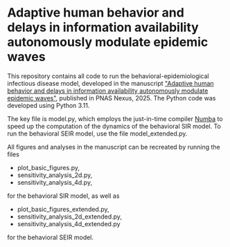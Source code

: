 # Adaptive human behavior and delays in information availability autonomously modulate epidemic waves

This repository contains all code to run the behavioral-epidemiological infectious disease model, developed in the manuscript ["Adaptive human behavior and delays in information availability autonomously modulate epidemic waves"](https://www.medrxiv.org/cgi/content/short/2024.11.23.24317838v1), published in PNAS Nexus, 2025. The Python code was developed using Python 3.11.

The key file is model.py, which employs the just-in-time compiler [Numba](https://numba.pydata.org) to speed up the computation of the dynamics of the behavioral SIR model. To run the behavioral SEIR model, use the file model_extended.py.

All figures and analyses in the manuscript can be recreated by running the files 
- plot_basic_figures.py,
- sensitivity_analysis_2d.py,
- sensitivity_analysis_4d.py,
  
for the behavioral SIR model, as well as
- plot_basic_figures_extended.py,
- sensitivity_analysis_2d_extended.py,
- sensitivity_analysis_4d_extended.py
  
for the behavioral SEIR model.

